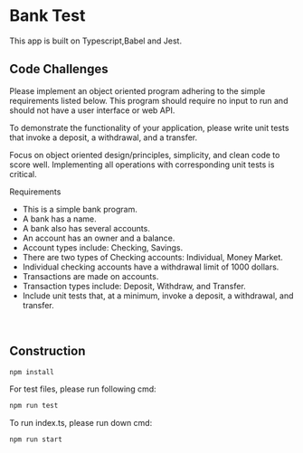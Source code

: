 # Bank Test
This app is built on Typescript,Babel and Jest.
<br/>
## Code Challenges

Please implement an object oriented program adhering to the simple requirements listed below. This program should require no input to run and should not have a user interface or web API.

To demonstrate the functionality of your application, please write unit tests that invoke a deposit, a withdrawal, and a transfer. 

Focus on object oriented design/principles, simplicity, and clean code to score well. Implementing all operations with corresponding unit tests is critical.

Requirements
- This is a simple bank program.
- A bank has a name.
- A bank also has several accounts.
- An account has an owner and a balance.
- Account types include: Checking, Savings.
- There are two types of Checking accounts: Individual, Money Market.
- Individual checking accounts have a withdrawal limit of 1000 dollars.
- Transactions are made on accounts.
- Transaction types include: Deposit, Withdraw, and Transfer.
- Include unit tests that, at a minimum, invoke a deposit, a withdrawal, and transfer.

<br />


## Construction

```bash
npm install
```

For test files, please run following cmd:
```bash
npm run test
```

To run index.ts, please run down cmd:
```bash
npm run start
```
